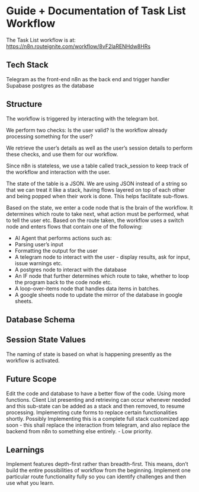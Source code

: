 # Guide + Documentation of Task List Workflow

The Task List workflow is at: https://n8n.routeignite.com/workflow/8vF2laRENHdw8HRs

## Tech Stack
Telegram as the front-end
n8n as the back end and trigger handler
Supabase postgres as the database

## Structure

The workflow is triggered by interacting with the telegram bot.

We perform two checks:
Is the user valid?
Is the workflow already processing something for the user?

We retrieve the user’s details as well as the user’s session details to perform these checks, and use them for our workflow.

Since n8n is stateless, we use a table called track_session to keep track of the workflow and interaction with the user.

The state of the table is a JSON. We are using JSON instead of a string so that we can treat it like a stack, having flows layered on top of each other and being popped when their work is done. This helps facilitate sub-flows.

Based on the state, we enter a code node that is the brain of the workflow. It determines which route to take next, what action must be performed, what to tell the user etc.
Based on the route taken, the workflow uses a switch node and enters flows that contain one of the following:
- AI Agent that performs actions such as:
- Parsing user’s input
- Formatting the output for the user
- A telegram node to interact with the user - display results, ask for input, issue warnings etc.
- A postgres node to interact with the database
- An IF node that further determines which route to take, whether to loop the program back to the code node etc.
- A loop-over-items node that handles data items in batches.
- A google sheets node to update the mirror of the database in google sheets.




## Database Schema



## Session State Values
The naming of state is based on what is happening presently as the workflow is activated.






## Future Scope

   Edit the code and database to have a better flow of the code. Using more functions. Client List presenting and retrieving can occur whenever needed and this sub-state can be added as a stack and then removed, to resume processing.
   Implementing cute forms to replace certain functionalities shortly.
   Possibly Implementing this is a complete full stack customized app soon - this shall replace the interaction from telegram, and also replace the backend from n8n to something else entirely. - Low priority.

## Learnings

   Implement features depth-first rather than breadth-first. This means, don’t build the entire possibilities of workflow from the beginning. Implement one particular route functionality fully so you can identify challenges and then use what you learn.
